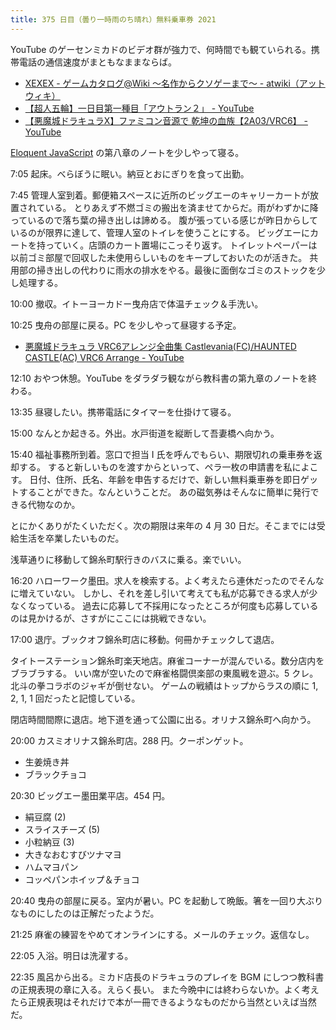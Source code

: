 ```yaml
---
title: 375 日目（曇り一時雨のち晴れ）無料乗車券 2021
---
```


YouTube のゲーセンミカドのビデオ群が強力で、何時間でも観ていられる。携帯電話の通信速度がまともなままならば。

* [XEXEX - ゲームカタログ@Wiki ～名作からクソゲーまで～ - atwiki（アットウィキ）](https://w.atwiki.jp/gcmatome/pages/3169.html)
* [【超人五輪】一日目第一種目「アウトラン２」 - YouTube](https://www.youtube.com/watch?v=R7bfiGA3mSI)
* [【悪魔城ドラキュラX】ファミコン音源で 乾坤の血族【2A03/VRC6】 - YouTube](https://www.youtube.com/watch?v=benamKk1ggc)

[Eloquent JavaScript][Haverbeke18] の第八章のノートを少しやって寝る。

7:05 起床。べらぼうに眠い。納豆とおにぎりを食って出勤。

7:45 管理人室到着。郵便箱スペースに近所のビッグエーのキャリーカートが放置されている。
とりあえず不燃ゴミの搬出を済ませてからだ。雨がわずかに降っているので落ち葉の掃き出しは諦める。
腹が張っている感じが昨日からしているのが限界に達して、管理人室のトイレを使うことにする。
ビッグエーにカートを持っていく。店頭のカート置場にこっそり返す。
トイレットペーパーは以前ゴミ部屋で回収した未使用らしいものをキープしておいたのが活きた。
共用部の掃き出しの代わりに雨水の排水をやる。最後に面倒なゴミのストックを少し処理する。

10:00 撤収。イトーヨーカドー曳舟店で体温チェック＆手洗い。

10:25 曳舟の部屋に戻る。PC を少しやって昼寝する予定。

* [悪魔城ドラキュラ VRC6アレンジ全曲集 Castlevania(FC)/HAUNTED CASTLE(AC) VRC6 Arrange - YouTube](https://www.youtube.com/watch?v=-eFOszSS3UM)

12:10 おやつ休憩。YouTube をダラダラ観ながら教科書の第九章のノートを終わる。

13:35 昼寝したい。携帯電話にタイマーを仕掛けて寝る。

15:00 なんとか起きる。外出。水戸街道を縦断して吾妻橋へ向かう。

15:40 福祉事務所到着。窓口で担当 I 氏を呼んでもらい、期限切れの乗車券を返却する。
すると新しいものを渡すからといって、ペラ一枚の申請書を私によこす。
日付、住所、氏名、年齢を申告するだけで、新しい無料乗車券を即日ゲットすることができた。なんということだ。
あの磁気券はそんなに簡単に発行できる代物なのか。

とにかくありがたくいただく。次の期限は来年の 4 月 30 日だ。そこまでには受給生活を卒業したいものだ。

浅草通りに移動して錦糸町駅行きのバスに乗る。楽でいい。

16:20 ハローワーク墨田。求人を検索する。よく考えたら連休だったのでそんなに増えていない。
しかし、それを差し引いて考えても私が応募できる求人が少なくなっている。
過去に応募して不採用になったところが何度も応募しているのは見かけるが、さすがにここには挑戦できない。

17:00 退庁。ブックオフ錦糸町店に移動。何冊かチェックして退店。

タイトーステーション錦糸町楽天地店。麻雀コーナーが混んでいる。数分店内をブラブラする。
いい席が空いたので麻雀格闘倶楽部の東風戦を遊ぶ。5 クレ。北斗の拳コラボのジャギが倒せない。
ゲームの戦績はトップからラスの順に 1, 2, 1, 1 回だったと記憶している。

閉店時間間際に退店。地下道を通って公園に出る。オリナス錦糸町へ向かう。

20:00 カスミオリナス錦糸町店。288 円。クーポンゲット。

* 生姜焼き丼
* ブラックチョコ

20:30 ビッグエー墨田業平店。454 円。

* 絹豆腐 (2)
* スライスチーズ (5)
* 小粒納豆 (3)
* 大きなおむすびツナマヨ
* ハムマヨパン
* コッペパンホイップ＆チョコ

20:40 曳舟の部屋に戻る。室内が暑い。PC を起動して晩飯。箸を一回り大ぶりなものにしたのは正解だったようだ。

21:25 麻雀の練習をやめてオンラインにする。メールのチェック。返信なし。

22:05 入浴。明日は洗濯する。

22:35 風呂から出る。ミカド店長のドラキュラのプレイを BGM にしつつ教科書の正規表現の章に入る。えらく長い。
また今晩中には終わらないか。よく考えたら正規表現はそれだけで本が一冊できるようなものだから当然といえば当然だ。

[Haverbeke18]: https://eloquentjavascript.net/
